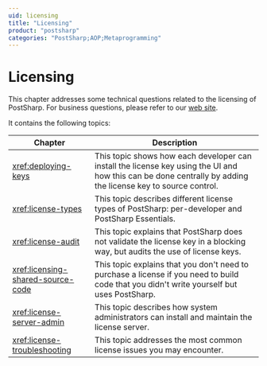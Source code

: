 ```yaml
---
uid: licensing
title: "Licensing"
product: "postsharp"
categories: "PostSharp;AOP;Metaprogramming"
---
```

# Licensing

This chapter addresses some technical questions related to the licensing of PostSharp. For business questions, please refer to our [web site](https://www.postsharp.net/purchase/faq). 

It contains the following topics:

| Chapter | Description |
|---------|-------------|
| <xref:deploying-keys> | This topic shows how each developer can install the license key using the UI and how this can be done centrally by adding the license key to source control. |
| <xref:license-types> | This topic describes different license types of PostSharp: per-developer and PostSharp Essentials. |
| <xref:license-audit> | This topic explains that PostSharp does not validate the license key in a blocking way, but audits the use of license keys. |
| <xref:licensing-shared-source-code> | This topic explains that you don't need to purchase a license if you need to build code that you didn't write yourself but uses PostSharp. |
| <xref:license-server-admin> | This topic describes how system administrators can install and maintain the license server. |
| <xref:license-troubleshooting> | This topic addresses the most common license issues you may encounter. |
